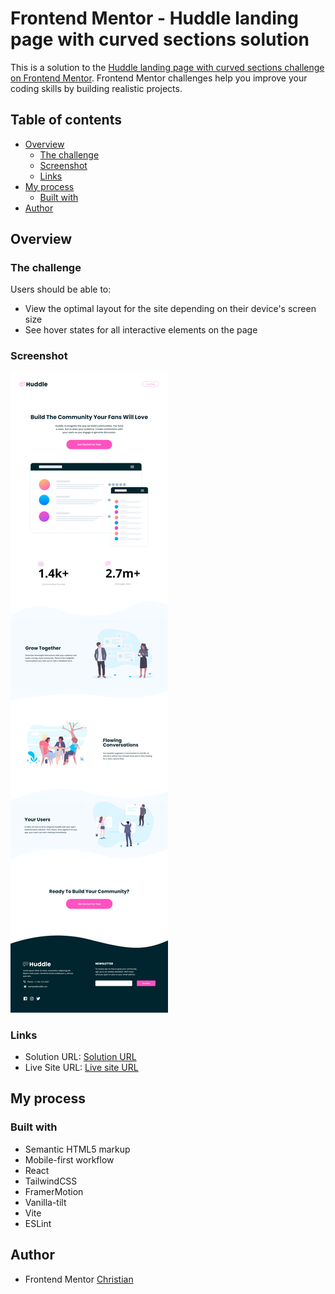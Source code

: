 # Frontend Mentor - Huddle landing page with curved sections solution

This is a solution to the [Huddle landing page with curved sections challenge on Frontend Mentor](https://www.frontendmentor.io/challenges/huddle-landing-page-with-curved-sections-5ca5ecd01e82137ec91a50f2). Frontend Mentor challenges help you improve your coding skills by building realistic projects. 

## Table of contents

- [Overview](#overview)
  - [The challenge](#the-challenge)
  - [Screenshot](#screenshot)
  - [Links](#links)
- [My process](#my-process)
  - [Built with](#built-with)
- [Author](#author)

## Overview

### The challenge

Users should be able to:

- View the optimal layout for the site depending on their device's screen size
- See hover states for all interactive elements on the page

### Screenshot

![](./screenshot.png)

### Links

- Solution URL: [Solution URL](https://www.frontendmentor.io/solutions/huddle-landing-page-with-curved-sections-sITvpr4x4i)
- Live Site URL: [Live site URL](https://effulgent-brigadeiros-e3069d.netlify.app/)

## My process

### Built with

- Semantic HTML5 markup
- Mobile-first workflow
- React
- TailwindCSS
- FramerMotion
- Vanilla-tilt
- Vite
- ESLint

## Author

- Frontend Mentor [Christian](https://www.frontendmentor.io/profile/flchris)
